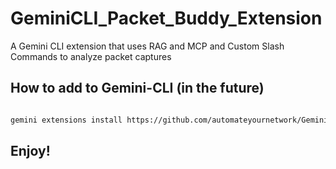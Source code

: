 # GeminiCLI_Packet_Buddy_Extension
A Gemini CLI extension that uses RAG and MCP and Custom Slash Commands to analyze packet captures

## How to add to Gemini-CLI (in the future) 

```bash

gemini extensions install https://github.com/automateyournetwork/GeminiCLI_Packet_Buddy_Extension.git

```

## Enjoy! 
